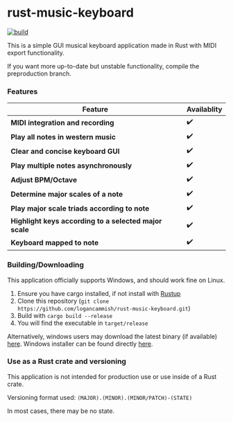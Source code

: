 # rust-music-keyboard

[![build](https://github.com/logancammish/rust-music-keyboard/actions/workflows/rust.yml/badge.svg)](https://github.com/logancammish/rust-music-keyboard/actions/workflows/rust.yml)

This is a simple GUI musical keyboard application made in Rust with MIDI export functionality. 


If you want more up-to-date but unstable functionality, compile the preproduction branch.

### Features 

| Feature                     | Availablity  |
|-----------------------------|----------------------------------------------------------------------------------------------|
| **MIDI integration and recording**        | ✔️  |
| **Play all notes in western music**       | ✔️ |
| **Clear and concise keyboard GUI**       | ✔️ |
| **Play multiple notes asynchronously**       | ✔️ |
| **Adjust BPM/Octave**       | ✔️ |
| **Determine major scales of a note**       | ✔️ |
| **Play major scale triads according to note**       | ✔️ |
| **Highlight keys according to a selected major scale**       | ✔️ |
| **Keyboard mapped to note**       | ✔️ |

### Building/Downloading

This application officially supports Windows, and should work fine on Linux. 
1. Ensure you have cargo installed, if not install with [Rustup](https://www.rust-lang.org/tools/install)
2. Clone this repository (`git clone https://github.com/logancammish/rust-music-keyboard.git`)
3. Build with `cargo build --release`
4. You will find the executable in `target/release`

Alternatively, windows users may download the latest binary (if available) [here](https://github.com/logancammish/rust-music-keyboard/releases/latest). Windows installer can be found directly [here](https://github.com/logancammish/rust-music-keyboard/releases/download/0.2.3/KeyboardAppLCammish_Installer-Windows-x86_64.exe).

### Use as a Rust crate and versioning

This application is not intended for production use or use inside of a Rust crate.

Versioning format used: `(MAJOR).(MINOR).(MINOR/PATCH)-(STATE)`

In most cases, there may be no state.

